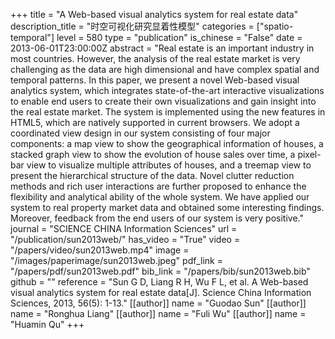 +++
title = "A Web-based visual analytics system for real estate data"
description_title = "时空可视化研究显着性模型"
categories = ["spatio-temporal"]
level = 580
type = "publication"
is_chinese = "False"
date = 2013-06-01T23:00:00Z
abstract = "Real estate is an important industry in most countries. However, the analysis of the real estate market is very challenging as the data are high dimensional and have complex spatial and temporal patterns. In this paper, we present a novel Web-based visual analytics system, which integrates state-of-the-art interactive visualizations to enable end users to create their own visualizations and gain insight into the real estate market. The system is implemented using the new features in HTML5, which are natively supported in current browsers. We adopt a coordinated view design in our system consisting of four major components: a map view to show the geographical information of houses, a stacked graph view to show the evolution of house sales over time, a pixel-bar view to visualize multiple attributes of houses, and a treemap view to present the hierarchical structure of the data. Novel clutter reduction methods and rich user interactions are further proposed to enhance the flexibility and analytical ability of the whole system. We have applied our system to real property market data and obtained some interesting findings. Moreover, feedback from the end users of our system is very positive."
journal = "SCIENCE CHINA Information Sciences"
url = "/publication/sun2013web/"
has_video = "True"
video = "/papers/video/sun2013web.mp4"
image = "/images/paperimage/sun2013web.jpeg"
pdf_link = "/papers/pdf/sun2013web.pdf"
bib_link = "/papers/bib/sun2013web.bib"
github = ""
reference = "Sun G D, Liang R H, Wu F L, et al. A Web-based visual analytics system for real estate data[J]. Science China Information Sciences, 2013, 56(5): 1-13."
[[author]]
name = "Guodao Sun"
[[author]]
name = "Ronghua Liang"
[[author]]
name = "Fuli Wu"
[[author]]
name = "Huamin Qu"
+++